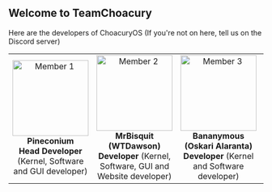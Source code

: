 ## Welcome to TeamChoacury

Here are the developers of ChoacuryOS (If you're not on here, tell us on the Discord server)
<table>
  <tr>
    <td align="center">
      <img src="https://avatars.githubusercontent.com/u/101128219?v=4" alt="Member 1" width="150" /><br>
      <strong>Pineconium</strong><br>
      <b>Head Developer</b> (Kernel, Software and GUI developer)<br>
    </td>
    <td align="center">
      <img src="https://avatars.githubusercontent.com/u/69386111?v=4" alt="Member 2" width="150" /><br>
      <strong>MrBisquit (WTDawson)</strong><br>
      <b>Developer</b> (Kernel, Software, GUI and Website developer)<br>
    </td>
    <td align="center">
      <img src="https://avatars.githubusercontent.com/u/68776844?v=4" alt="Member 3" width="150"/><br>
      <strong>Bananymous (Oskari Alaranta)</strong><br>
      <b>Developer</b> (Kernel and Software developer)<br>
    </td>
    <td align="center">
      <img src="https://avatars.githubusercontent.com/u/152309277?v=4" alt="Member 3" width="150"/><br>
      <strong>Keiran-brooks (Keiran)</strong><br>
      <b>Developer</b> (Kernel, Software, GUI and Website developer)<br>
    </td>
  </tr>
  <!-- Add more rows as needed -->
</table>

<!--

**Here are some ideas to get you started:**

🙋‍♀️ A short introduction - what is your organization all about?
🌈 Contribution guidelines - how can the community get involved?
👩‍💻 Useful resources - where can the community find your docs? Is there anything else the community should know?
🍿 Fun facts - what does your team eat for breakfast?
🧙 Remember, you can do mighty things with the power of [Markdown](https://docs.github.com/github/writing-on-github/getting-started-with-writing-and-formatting-on-github/basic-writing-and-formatting-syntax)
-->
